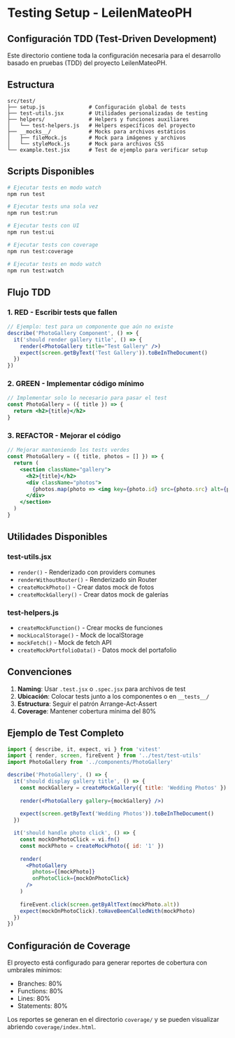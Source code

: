 # Testing Setup - LeilenMateoPH

## Configuración TDD (Test-Driven Development)

Este directorio contiene toda la configuración necesaria para el desarrollo basado en pruebas (TDD) del proyecto LeilenMateoPH.

## Estructura

```
src/test/
├── setup.js              # Configuración global de tests
├── test-utils.jsx        # Utilidades personalizadas de testing
├── helpers/              # Helpers y funciones auxiliares
│   └── test-helpers.js   # Helpers específicos del proyecto
├── __mocks__/            # Mocks para archivos estáticos
│   ├── fileMock.js       # Mock para imágenes y archivos
│   └── styleMock.js      # Mock para archivos CSS
└── example.test.jsx      # Test de ejemplo para verificar setup
```

## Scripts Disponibles

```bash
# Ejecutar tests en modo watch
npm run test

# Ejecutar tests una sola vez
npm run test:run

# Ejecutar tests con UI
npm run test:ui

# Ejecutar tests con coverage
npm run test:coverage

# Ejecutar tests en modo watch
npm run test:watch
```

## Flujo TDD

### 1. RED - Escribir tests que fallen
```jsx
// Ejemplo: test para un componente que aún no existe
describe('PhotoGallery Component', () => {
  it('should render gallery title', () => {
    render(<PhotoGallery title="Test Gallery" />)
    expect(screen.getByText('Test Gallery')).toBeInTheDocument()
  })
})
```

### 2. GREEN - Implementar código mínimo
```jsx
// Implementar solo lo necesario para pasar el test
const PhotoGallery = ({ title }) => {
  return <h2>{title}</h2>
}
```

### 3. REFACTOR - Mejorar el código
```jsx
// Mejorar manteniendo los tests verdes
const PhotoGallery = ({ title, photos = [] }) => {
  return (
    <section className="gallery">
      <h2>{title}</h2>
      <div className="photos">
        {photos.map(photo => <img key={photo.id} src={photo.src} alt={photo.alt} />)}
      </div>
    </section>
  )
}
```

## Utilidades Disponibles

### test-utils.jsx
- `render()` - Renderizado con providers comunes
- `renderWithoutRouter()` - Renderizado sin Router
- `createMockPhoto()` - Crear datos mock de fotos
- `createMockGallery()` - Crear datos mock de galerías

### test-helpers.js
- `createMockFunction()` - Crear mocks de funciones
- `mockLocalStorage()` - Mock de localStorage
- `mockFetch()` - Mock de fetch API
- `createMockPortfolioData()` - Datos mock del portafolio

## Convenciones

1. **Naming**: Usar `.test.jsx` o `.spec.jsx` para archivos de test
2. **Ubicación**: Colocar tests junto a los componentes o en `__tests__/`
3. **Estructura**: Seguir el patrón Arrange-Act-Assert
4. **Coverage**: Mantener cobertura mínima del 80%

## Ejemplo de Test Completo

```jsx
import { describe, it, expect, vi } from 'vitest'
import { render, screen, fireEvent } from '../test/test-utils'
import PhotoGallery from '../components/PhotoGallery'

describe('PhotoGallery', () => {
  it('should display gallery title', () => {
    const mockGallery = createMockGallery({ title: 'Wedding Photos' })
    
    render(<PhotoGallery gallery={mockGallery} />)
    
    expect(screen.getByText('Wedding Photos')).toBeInTheDocument()
  })

  it('should handle photo click', () => {
    const mockOnPhotoClick = vi.fn()
    const mockPhoto = createMockPhoto({ id: '1' })
    
    render(
      <PhotoGallery 
        photos={[mockPhoto]} 
        onPhotoClick={mockOnPhotoClick} 
      />
    )
    
    fireEvent.click(screen.getByAltText(mockPhoto.alt))
    expect(mockOnPhotoClick).toHaveBeenCalledWith(mockPhoto)
  })
})
```

## Configuración de Coverage

El proyecto está configurado para generar reportes de cobertura con umbrales mínimos:
- Branches: 80%
- Functions: 80%
- Lines: 80%
- Statements: 80%

Los reportes se generan en el directorio `coverage/` y se pueden visualizar abriendo `coverage/index.html`.







